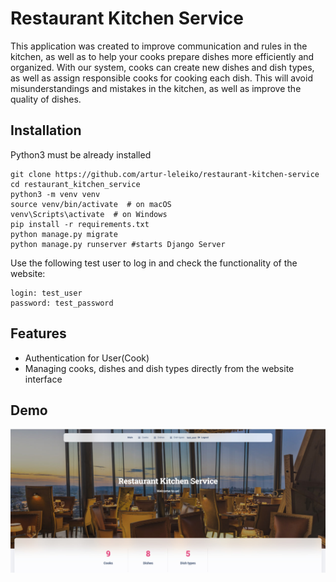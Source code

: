 # Restaurant Kitchen Service

This application was created to improve communication and rules in the kitchen, as well as to help your cooks prepare dishes more efficiently and organized. With our system, cooks can create new dishes and dish types, as well as assign responsible cooks for cooking each dish. This will avoid misunderstandings and mistakes in the kitchen, as well as improve the quality of dishes.

## Installation 
Python3 must be already installed

```shell
git clone https://github.com/artur-leleiko/restaurant-kitchen-service
cd restaurant_kitchen_service
python3 -m venv venv
source venv/bin/activate  # on macOS
venv\Scripts\activate  # on Windows 
pip install -r requirements.txt
python manage.py migrate
python manage.py runserver #starts Django Server
```

Use the following test user to log in and check the functionality of the website: 

```shell
login: test_user
password: test_password
```

## Features

* Authentication for User(Cook)
* Managing cooks, dishes and dish types directly from the website interface

## Demo
![Website Interface](demo.jpg)
